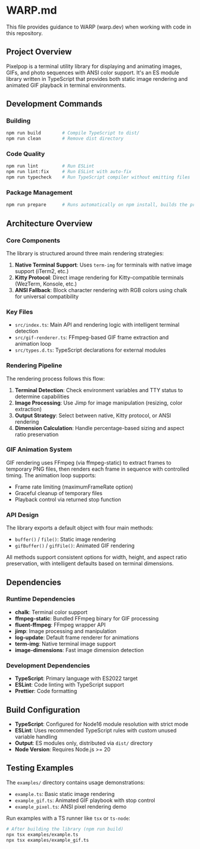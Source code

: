 # WARP.md

This file provides guidance to WARP (warp.dev) when working with code in this repository.

## Project Overview

Pixelpop is a terminal utility library for displaying and animating images, GIFs, and photo sequences with ANSI color support. It's an ES module library written in TypeScript that provides both static image rendering and animated GIF playback in terminal environments.

## Development Commands

### Building

```bash
npm run build        # Compile TypeScript to dist/
npm run clean        # Remove dist directory
```

### Code Quality

```bash
npm run lint         # Run ESLint
npm run lint:fix     # Run ESLint with auto-fix
npm run typecheck    # Run TypeScript compiler without emitting files
```

### Package Management

```bash
npm run prepare      # Runs automatically on npm install, builds the project
```

## Architecture Overview

### Core Components

The library is structured around three main rendering strategies:

1. **Native Terminal Support**: Uses `term-img` for terminals with native image support (iTerm2, etc.)
2. **Kitty Protocol**: Direct image rendering for Kitty-compatible terminals (WezTerm, Konsole, etc.)
3. **ANSI Fallback**: Block character rendering with RGB colors using chalk for universal compatibility

### Key Files

- `src/index.ts`: Main API and rendering logic with intelligent terminal detection
- `src/gif-renderer.ts`: FFmpeg-based GIF frame extraction and animation loop
- `src/types.d.ts`: TypeScript declarations for external modules

### Rendering Pipeline

The rendering process follows this flow:

1. **Terminal Detection**: Check environment variables and TTY status to determine capabilities
2. **Image Processing**: Use Jimp for image manipulation (resizing, color extraction)
3. **Output Strategy**: Select between native, Kitty protocol, or ANSI rendering
4. **Dimension Calculation**: Handle percentage-based sizing and aspect ratio preservation

### GIF Animation System

GIF rendering uses FFmpeg (via ffmpeg-static) to extract frames to temporary PNG files, then renders each frame in sequence with controlled timing. The animation loop supports:

- Frame rate limiting (maximumFrameRate option)
- Graceful cleanup of temporary files
- Playback control via returned stop function

### API Design

The library exports a default object with four main methods:

- `buffer()` / `file()`: Static image rendering
- `gifBuffer()` / `gifFile()`: Animated GIF rendering

All methods support consistent options for width, height, and aspect ratio preservation, with intelligent defaults based on terminal dimensions.

## Dependencies

### Runtime Dependencies

- **chalk**: Terminal color support
- **ffmpeg-static**: Bundled FFmpeg binary for GIF processing
- **fluent-ffmpeg**: FFmpeg wrapper API
- **jimp**: Image processing and manipulation
- **log-update**: Default frame renderer for animations
- **term-img**: Native terminal image support
- **image-dimensions**: Fast image dimension detection

### Development Dependencies

- **TypeScript**: Primary language with ES2022 target
- **ESLint**: Code linting with TypeScript support
- **Prettier**: Code formatting

## Build Configuration

- **TypeScript**: Configured for Node16 module resolution with strict mode
- **ESLint**: Uses recommended TypeScript rules with custom unused variable handling
- **Output**: ES modules only, distributed via `dist/` directory
- **Node Version**: Requires Node.js >= 20

## Testing Examples

The `examples/` directory contains usage demonstrations:

- `example.ts`: Basic static image rendering
- `example_gif.ts`: Animated GIF playbook with stop control
- `example_pixel.ts`: ANSI pixel rendering demo

Run examples with a TS runner like `tsx` or `ts-node`:

```bash
# After building the library (npm run build)
npx tsx examples/example.ts
npx tsx examples/example_gif.ts
```
